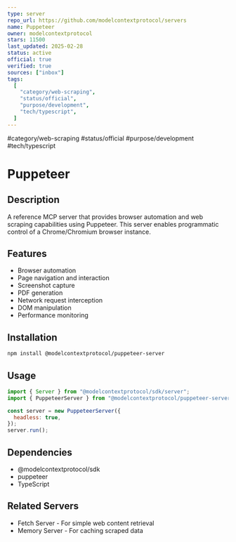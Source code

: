 ```yaml
--- 
type: server
repo_url: https://github.com/modelcontextprotocol/servers
name: Puppeteer
owner: modelcontextprotocol
stars: 11500
last_updated: 2025-02-28
status: active
official: true
verified: true
sources: ["inbox"]
tags:
  [
    "category/web-scraping",
    "status/official",
    "purpose/development",
    "tech/typescript",
  ]
---
```


#category/web-scraping #status/official #purpose/development #tech/typescript

# Puppeteer

## Description

A reference MCP server that provides browser automation and web scraping capabilities using Puppeteer. This server enables programmatic control of a Chrome/Chromium browser instance.

## Features

- Browser automation
- Page navigation and interaction
- Screenshot capture
- PDF generation
- Network request interception
- DOM manipulation
- Performance monitoring

## Installation

```bash
npm install @modelcontextprotocol/puppeteer-server
```

## Usage

```javascript
import { Server } from "@modelcontextprotocol/sdk/server";
import { PuppeteerServer } from "@modelcontextprotocol/puppeteer-server";

const server = new PuppeteerServer({
  headless: true,
});
server.run();
```

## Dependencies

- @modelcontextprotocol/sdk
- puppeteer
- TypeScript

## Related Servers

- Fetch Server - For simple web content retrieval
- Memory Server - For caching scraped data